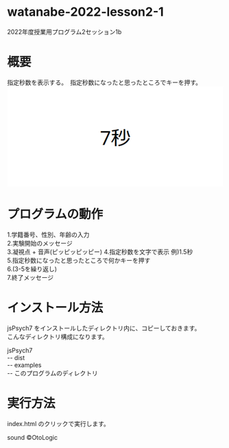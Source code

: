 # watanabe-2022-lesson2-1
2022年度授業用プログラム2セッション1b

# 概要
指定秒数を表示する。　指定秒数になったと思ったところでキーを押す。
![実験中画面](screenshot/screen1.png)

# プログラムの動作 
1.学籍番号、性別、年齢の入力  
2.実験開始のメッセージ  
3.凝視点 + 音声(ピッピッピッピー) 
4.指定秒数を文字で表示 例)1.5秒  
5.指定秒数になったと思ったところで何かキーを押す  
6.(3-5を繰り返し)  
7.終了メッセージ  

# インストール方法
jsPsych7 をインストールしたディレクトリ内に、コピーしておきます。  
こんなディレクトリ構成になります。  
  
jsPsych7  
-- dist  
-- examples  
-- このプログラムのディレクトリ

# 実行方法
index.html のクリックで実行します。

sound ©OtoLogic
